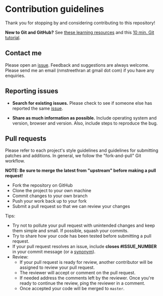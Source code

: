 # Contribution guidelines

Thank you for stopping by and considering contributing to this repository!

**New to Git and GitHub?** See [these learning resources](https://docs.github.com/en/github/getting-started-with-github/git-and-github-learning-resources) and this [10 min. Git tutorial](https://try.github.io/levels/1/challenges/1/).

## Contact me

Please open an [issue](https://github.com/nmstreethran/ml-elec-model/issues). Feedback and suggestions are always welcome. Please send me an email (nmstreethran at gmail dot com) if you have any enquiries.

## Reporting issues

- **Search for existing issues.** Please check to see if someone else has reported the same [issue](https://github.com/nmstreethran/ml-elec-model/issues).

- **Share as much information as possible.** Include operating system and version, browser and version. Also, include steps to reproduce the bug.

## Pull requests

Please refer to each project's style guidelines and guidelines for submitting patches and additions. In general, we follow the "fork-and-pull" Git workflow.

**NOTE: Be sure to merge the latest from "upstream" before making a pull request!**

- Fork the repository on GitHub
- Clone the project to your own machine
- Commit changes to your own branch
- Push your work back up to your fork
- Submit a pull request so that we can review your changes

Tips:

- Try not to pollute your pull request with unintended changes and keep them simple and small. If possible, squash your commits.
- Try to share how your code has been tested before submitting a pull request.
- If your pull request resolves an issue, include **closes #ISSUE_NUMBER** in your commit message (or a [synonym](https://docs.github.com/en/github/managing-your-work-on-github/linking-a-pull-request-to-an-issue)).
- Review:
  - If your pull request is ready for review, another contributor will be assigned to review your pull request.
  - The reviewer will accept or comment on the pull request.
  - If needed address the comments left by the reviewer. Once you're ready to continue the review, ping the reviewer in a comment.
  - Once accepted your code will be merged to `master`.
